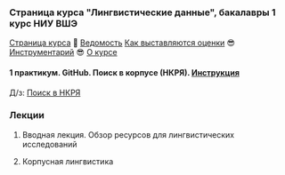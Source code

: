 ### Страница курса "Лингвистические данные", бакалавры 1 курс НИУ ВШЭ

<a href="https://olesar.github.io/lingdata">Страница курса</a> &#129303; [Ведомость](https://docs.google.com/spreadsheets/d/1FXWlUswvJPkJQn3kYLzIIylI-mJ00ZYFlP9RooAA890/edit?usp=sharing) [Как выставляются оценки](about-grades.md) &#128526; [Инструментарий](about-tools.md) &#128526; [О курсе](about.md)   

#### 1 практикум. GitHub. Поиск в корпусе (НКРЯ). [Инструкция](practicum_github_and_RNC1.md)

Д/з: [Поиск в НКРЯ](hw1-rnc.md)

### Лекции

1. Вводная лекция. Обзор ресурсов для лингвистических исследований 

2. Корпусная лингвистика  

